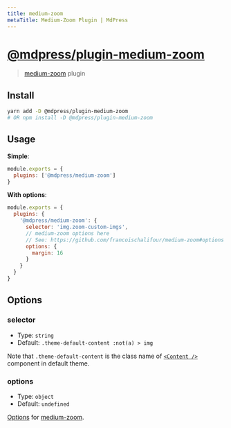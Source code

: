 ```yaml
---
title: medium-zoom
metaTitle: Medium-Zoom Plugin | MdPress
---
```


# [@mdpress/plugin-medium-zoom](https://github.com/docschina/mdpress/tree/master/packages/%40mdpress/plugin-medium-zoom)

> [medium-zoom](https://github.com/francoischalifour/medium-zoom) plugin

## Install

```bash
yarn add -D @mdpress/plugin-medium-zoom
# OR npm install -D @mdpress/plugin-medium-zoom
```

## Usage

**Simple**:

```javascript
module.exports = {
  plugins: ['@mdpress/medium-zoom']
}
```

**With options**:

```javascript
module.exports = {
  plugins: {
    '@mdpress/medium-zoom': {
      selector: 'img.zoom-custom-imgs',
      // medium-zoom options here
      // See: https://github.com/francoischalifour/medium-zoom#options
      options: {
        margin: 16
      }
    }
  }
}
```

## Options

### selector

- Type: `string`
- Default: `.theme-default-content :not(a) > img`

Note that `.theme-default-content` is the class name of [`<Content />`](../../guide/using-react.md#content) component in default theme.

### options

- Type: `object`
- Default: `undefined`

[Options](https://github.com/francoischalifour/medium-zoom#options) for [medium-zoom](https://github.com/francoischalifour/medium-zoom).
